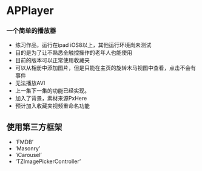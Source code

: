 # APPlayer
### 一个简单的播放器
+ 练习作品，运行在ipad iOS8以上，其他运行环境尚未测试
+ 目的是为了让不熟悉全触控操作的老年人也能使用
+ 目前的版本可以正常使用收藏夹
+ 可以从相册中添加图片，但是只能在主页的旋转木马视图中查看，点击不会有事件
+ 无法播放AVI
+ 上一集下一集的功能已经实现。
+ 加入了背景，素材来源PxHere
+ 预计加入收藏夹视频重命名功能
## 使用第三方框架
+ ‘FMDB’
+ ‘Masonry’
+ ‘iCarousel’
+ ‘TZImagePickerController’

